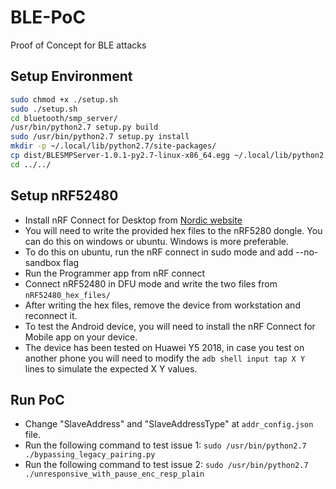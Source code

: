 # BLE-PoC

Proof of Concept for BLE attacks

## Setup Environment

```bash
sudo chmod +x ./setup.sh
sudo ./setup.sh
cd bluetooth/smp_server/
/usr/bin/python2.7 setup.py build
sudo /usr/bin/python2.7 setup.py install
mkdir -p ~/.local/lib/python2.7/site-packages/
cp dist/BLESMPServer-1.0.1-py2.7-linux-x86_64.egg ~/.local/lib/python2.7/site-packages
cd ../../
```

## Setup nRF52480

- Install nRF Connect for Desktop from [Nordic website](https://www.nordicsemi.com/Products/Development-tools/nrf-connect-for-desktop)
- You will need to write the provided hex files to the nRF5280 dongle. You can do this on windows or ubuntu. Windows is more preferable.
- To do this on ubuntu, run the nRF connect in sudo mode and add --no-sandbox flag
- Run the Programmer app from nRF connect
- Connect nRF52480 in DFU mode and write the two files from `nRF52480_hex_files/`
- After writing the hex files, remove the device from workstation and reconnect it.
- To test the Android device, you will need to install the nRF Connect for Mobile app on your device. 
- The device has been tested on Huawei Y5 2018, in case you test on another phone you will need to modify the `adb shell input tap X Y` lines to simulate the expected X Y values.

## Run PoC

- Change "SlaveAddress" and "SlaveAddressType" at `addr_config.json` file. 
- Run the following command to test issue 1: `sudo /usr/bin/python2.7 ./bypassing_legacy_pairing.py`
- Run the following command to test issue 2: `sudo /usr/bin/python2.7 ./unresponsive_with_pause_enc_resp_plain`
